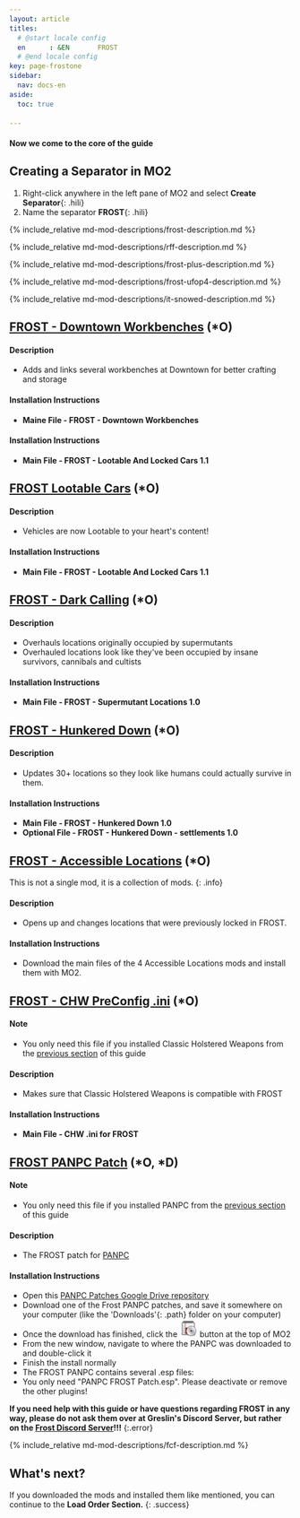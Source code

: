 ```yaml
---
layout: article
titles:
  # @start locale config
  en      : &EN       FROST
  # @end locale config
key: page-frostone
sidebar:
  nav: docs-en
aside:
  toc: true

---
```




#### Now we come to the core of the guide


## Creating a Separator in MO2
1. Right-click anywhere in the left pane of MO2 and select **Create Separator**{: .hili}
2. Name the separator **FROST**{: .hili}

{% include_relative md-mod-descriptions/frost-description.md %}




{% include_relative md-mod-descriptions/rff-description.md %}



{% include_relative md-mod-descriptions/frost-plus-description.md %}



{% include_relative md-mod-descriptions/frost-ufop4-description.md %}

{% include_relative md-mod-descriptions/it-snowed-description.md %}

## [FROST - Downtown Workbenches](https://www.nexusmods.com/fallout4/mods/82462) (*O)
#### Description
* Adds and links several workbenches at Downtown for better crafting and storage

#### Installation Instructions
* **Maine File - FROST - Downtown Workbenches**

#### Installation Instructions
* **Main File - FROST - Lootable And Locked Cars 1.1**

## [FROST Lootable Cars](https://www.nexusmods.com/fallout4/mods/57960) (*O)

#### Description
* Vehicles are now Lootable to your heart's content!

#### Installation Instructions
* **Main File - FROST - Lootable And Locked Cars 1.1**




## [FROST - Dark Calling](https://www.nexusmods.com/fallout4/mods/50618) (*O)

#### Description
* Overhauls locations originally occupied by supermutants
* Overhauled locations look like they've been occupied by insane survivors, cannibals and cultists

#### Installation Instructions
* **Main File - FROST - Supermutant Locations 1.0**


## [FROST - Hunkered Down](https://www.nexusmods.com/fallout4/mods/50008?tab=files) (*O)

#### Description
* Updates 30+ locations so they look like humans could actually survive in them. 

#### Installation Instructions
* **Main File - FROST - Hunkered Down 1.0**
* **Optional File - FROST - Hunkered Down - settlements 1.0**

## [FROST - Accessible Locations](https://www.nexusmods.com/fallout4/users/51477666?tab=user+files) (*O)

This is not a single mod, it is a collection of mods.
{: .info}

#### Description
* Opens up and changes locations that were previously locked in FROST. 

#### Installation Instructions
* Download the main files of the 4 Accessible Locations mods and install them with MO2.

## [FROST - CHW PreConfig .ini](https://www.nexusmods.com/fallout4/mods/53772?tab=files) (*O)
#### Note
* You only need this file if you installed Classic Holstered Weapons from the [previous section](/f4-frost-guide/coreone#classic-holstered-weapons-system-chw-o) of this guide

#### Description
* Makes sure that Classic Holstered Weapons is compatible with FROST

#### Installation Instructions
* **Main File - CHW .ini for FROST**


## [FROST PANPC Patch](https://drive.google.com/drive/folders/1jGVL-7ItZf48k_gxB1D-nt5BuVtiXLTM) (*O, *D)
#### Note
* You only need this file if you installed PANPC from the [previous section](/f4-frost-guide/coreone.html#pack-attack-npc-panpc-o-d-f) of this guide

#### Description
* The FROST patch for [PANPC](/f4-frost-guide/coreone.html#pack-attack-npc-panpc-o-d-f)

#### Installation Instructions
* Open this [PANPC Patches Google Drive repository](https://drive.google.com/drive/folders/1jGVL-7ItZf48k_gxB1D-nt5BuVtiXLTM)
* Download one of the Frost PANPC patches, and save it somewhere on your computer (like the 'Downloads'{: .path} folder on your computer)
* Once the download has finished, click the ![mo2 archive button](./assets/images/mo2_archive.webp) button at the top of MO2
* From the new window, navigate to where the PANPC was downloaded to and double-click it
* Finish the install normally
* The FROST PANPC contains several .esp files:
* You only need "PANPC FROST Patch.esp". Please deactivate or remove the other plugins!

**If you need help with this guide or have questions regarding FROST in any way, please do not ask them over at Greslin's Discord Server, but rather on the [Frost Discord Server](https://discord.com/invite/BaKsm7Fn4A)!!!**
{:.error}



{% include_relative md-mod-descriptions/fcf-description.md %}

## What's next?

If you downloaded the mods and installed them like mentioned, you can continue to the **Load Order Section.**
{: .success}
